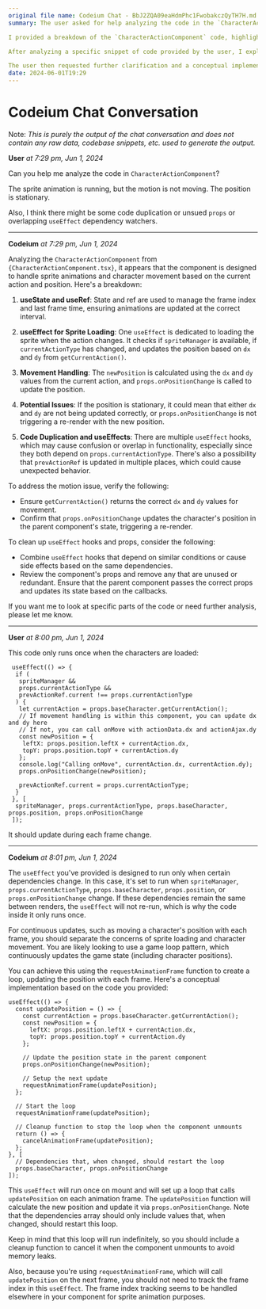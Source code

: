 ```yaml
---
original file name: Codeium Chat - BbJ2ZQA09eaHdmPhc1FwobakczQyTH7H.md
summary: The user asked for help analyzing the code in the `CharacterActionComponent` related to sprite animations and character motion. They mentioned that the sprite animation was working but the position was stationary, suspecting code duplication and potential issues with unused props or overlapping `useEffect` dependencies.

I provided a breakdown of the `CharacterActionComponent` code, highlighting the state management, `useEffect` for sprite loading, movement handling, and potential issues with code duplication and `useEffect` hooks.

After analyzing a specific snippet of code provided by the user, I explained why the code was running only once and suggested separating concerns for sprite loading and character movement. I recommended using a game loop pattern with `requestAnimationFrame` to continuously update the character's position on each frame change.

The user then requested further clarification and a conceptual implementation of the game loop pattern using `requestAnimationFrame`. I provided a revised `useEffect` example that sets up a loop to update the character's position on each animation frame and includes a cleanup function to stop the loop when the component unmounts.
date: 2024-06-01T19:29
---
```


# Codeium Chat Conversation

Note: _This is purely the output of the chat conversation and does not contain any raw data, codebase snippets, etc. used to generate the output._

**User** _at 7:29 pm, Jun 1, 2024_

Can you help me analyze the code in `CharacterActionComponent`?

The sprite animation is running, but the motion is not moving. The position is stationary.

Also, I think there might be some code duplication or unsued `props` or overlapping `useEffect` dependency watchers.

---

**Codeium** _at 7:29 pm, Jun 1, 2024_

Analyzing the `CharacterActionComponent` from `{CharacterActionComponent.tsx}`, it appears that the component is designed to handle sprite animations and character movement based on the current action and position. Here's a breakdown:

1. **useState and useRef**: State and ref are used to manage the frame index and last frame time, ensuring animations are updated at the correct interval.

2. **useEffect for Sprite Loading**: One `useEffect` is dedicated to loading the sprite when the action changes. It checks if `spriteManager` is available, if `currentActionType` has changed, and updates the position based on `dx` and `dy` from `getCurrentAction()`.

3. **Movement Handling**: The `newPosition` is calculated using the `dx` and `dy` values from the current action, and `props.onPositionChange` is called to update the position.

4. **Potential Issues**: If the position is stationary, it could mean that either `dx` and `dy` are not being updated correctly, or `props.onPositionChange` is not triggering a re-render with the new position.

5. **Code Duplication and useEffects**: There are multiple `useEffect` hooks, which may cause confusion or overlap in functionality, especially since they both depend on `props.currentActionType`. There's also a possibility that `prevActionRef` is updated in multiple places, which could cause unexpected behavior.

To address the motion issue, verify the following:
- Ensure `getCurrentAction()` returns the correct `dx` and `dy` values for movement.
- Confirm that `props.onPositionChange` updates the character's position in the parent component's state, triggering a re-render.

To clean up `useEffect` hooks and props, consider the following:
- Combine `useEffect` hooks that depend on similar conditions or cause side effects based on the same dependencies.
- Review the component's props and remove any that are unused or redundant. Ensure that the parent component passes the correct props and updates its state based on the callbacks.

If you want me to look at specific parts of the code or need further analysis, please let me know.

---

**User** _at 8:00 pm, Jun 1, 2024_

This code only runs once when the characters are loaded:

```tsx
 useEffect(() => {
  if (
   spriteManager &&
   props.currentActionType &&
   prevActionRef.current !== props.currentActionType
  ) {
   let currentAction = props.baseCharacter.getCurrentAction();
   // If movement handling is within this component, you can update dx and dy here
   // If not, you can call onMove with actionData.dx and actionAjax.dy
   const newPosition = {
    leftX: props.position.leftX + currentAction.dx,
    topY: props.position.topY + currentAction.dy
   };
   console.log("Calling onMove", currentAction.dx, currentAction.dy);
   props.onPositionChange(newPosition);

   prevActionRef.current = props.currentActionType;
  }
 }, [
  spriteManager, props.currentActionType, props.baseCharacter, props.position, props.onPositionChange
 ]);
```

It should update during each frame change.

---

**Codeium** _at 8:01 pm, Jun 1, 2024_

The `useEffect` you've provided is designed to run only when certain dependencies change. In this case, it's set to run when `spriteManager`, `props.currentActionType`, `props.baseCharacter`, `props.position`, or `props.onPositionChange` change. If these dependencies remain the same between renders, the `useEffect` will not re-run, which is why the code inside it only runs once.

For continuous updates, such as moving a character's position with each frame, you should separate the concerns of sprite loading and character movement. You are likely looking to use a game loop pattern, which continuously updates the game state (including character positions).

You can achieve this using the `requestAnimationFrame` function to create a loop, updating the position with each frame. Here's a conceptual implementation based on the code you provided:

```tsx
useEffect(() => {
  const updatePosition = () => {
    const currentAction = props.baseCharacter.getCurrentAction();
    const newPosition = {
      leftX: props.position.leftX + currentAction.dx,
      topY: props.position.topY + currentAction.dy
    };

    // Update the position state in the parent component
    props.onPositionChange(newPosition);

    // Setup the next update
    requestAnimationFrame(updatePosition);
  };

  // Start the loop
  requestAnimationFrame(updatePosition);

  // Cleanup function to stop the loop when the component unmounts
  return () => {
    cancelAnimationFrame(updatePosition);
  };
}, [
  // Dependencies that, when changed, should restart the loop
  props.baseCharacter, props.onPositionChange
]);
```

This `useEffect` will run once on mount and will set up a loop that calls `updatePosition` on each animation frame. The `updatePosition` function will calculate the new position and update it via `props.onPositionChange`. Note that the dependencies array should only include values that, when changed, should restart this loop.

Keep in mind that this loop will run indefinitely, so you should include a cleanup function to cancel it when the component unmounts to avoid memory leaks.

Also, because you're using `requestAnimationFrame`, which will call `updatePosition` on the next frame, you should not need to track the frame index in this `useEffect`. The frame index tracking seems to be handled elsewhere in your component for sprite animation purposes.